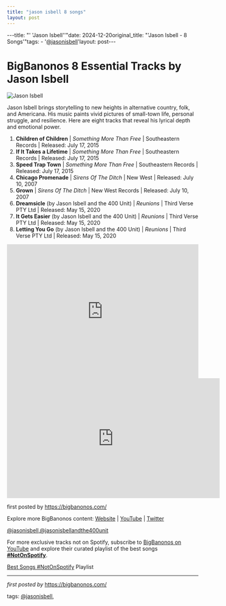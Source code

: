 ```yaml
---
title: "jason isbell 8 songs"
layout: post
---
```

---title: "' 'Jason Isbell''"date: 2024-12-20original_title: "'Jason Isbell - 8 Songs'"tags:  - '[@jasonisbell](/tags/jasonisbell/)'layout: post---<h1>BigBanonos 8 Essential Tracks by Jason Isbell</h1><img src="https://bunny-wp-pullzone-5vqgtgkbhi.b-cdn.net/wp-content/uploads/2023/04/Jason-Isbell-600x534.jpg?theia_smart_thumbnails_file_version=2" alt="Jason Isbell"> <p>Jason Isbell brings storytelling to new heights in alternative country, folk, and Americana. His music paints vivid pictures of small-town life, personal struggle, and resilience. Here are eight tracks that reveal his lyrical depth and emotional power.</p> <ol> <li><strong>Children of Children</strong> | <em>Something More Than Free</em> | Southeastern Records | Released: July 17, 2015</li> <li><strong>If It Takes a Lifetime</strong> | <em>Something More Than Free</em> | Southeastern Records | Released: July 17, 2015</li> <li><strong>Speed Trap Town</strong> | <em>Something More Than Free</em> | Southeastern Records | Released: July 17, 2015</li> <li><strong>Chicago Promenade</strong> | <em>Sirens Of The Ditch</em> | New West | Released: July 10, 2007</li> <li><strong>Grown</strong> | <em>Sirens Of The Ditch</em> | New West Records | Released: July 10, 2007</li> <li><strong>Dreamsicle</strong> (by Jason Isbell and the 400 Unit) | <em>Reunions</em> | Third Verse PTY Ltd | Released: May 15, 2020</li> <li><strong>It Gets Easier</strong> (by Jason Isbell and the 400 Unit) | <em>Reunions</em> | Third Verse PTY Ltd | Released: May 15, 2020</li> <li><strong>Letting You Go</strong> (by Jason Isbell and the 400 Unit) | <em>Reunions</em> | Third Verse PTY Ltd | Released: May 15, 2020</li></ol> <div> <iframe src="https://open.spotify.com/embed/playlist/7lIAYi7OkPKQbqUQ3uiSSW?utm_source=generator" width="100%" height="352" frameborder="0" allowfullscreen="" allow="autoplay; clipboard-write; encrypted-media; fullscreen; picture-in-picture" loading="lazy"></iframe></div> <iframe allow="accelerometer; autoplay; encrypted-media; gyroscope; picture-in-picture" allowfullscreen="" frameborder="0" height="315" src="https://www.youtube.com/embed/videoseries?list=PLtuNtuTatqI04F_Lzb2MihIdfTomWmaKB" width="560"></iframe> <p>first posted by <a href="https://bigbanonos.com/">https://bigbanonos.com/</a></p> <div> <p>Explore more BigBanonos content: <a href="https://bigbanonos.com/">Website</a> | <a href="https://www.youtube.com/[@BigBanonos](/tags/BigBanonos/)">YouTube</a> | <a href="https://x.com/bigbanonos">Twitter</a></p></div> <!-- Tags --><p>[@jasonisbell](/tags/jasonisbell/),[@jasonisbellandthe400unit](/tags/jasonisbellandthe400unit/)</p><!--Subscribe and Playlist Links--><div>    <p>For more exclusive tracks not on Spotify, subscribe to <a href="https://www.youtube.com/[@BigBanonos](/tags/BigBanonos/)" target="_blank">BigBanonos on YouTube</a> and explore their curated playlist of the best songs <strong>[#NotOnSpotify](/tags/NotOnSpotify/)</strong>.</p>    <p><a href="https://www.youtube.com/playlist?list=PLtuNtuTatqI0kFahUCbtbfenC_ET5O_tr" target="_blank">Best Songs [#NotOnSpotify](/tags/NotOnSpotify/) Playlist<br /></a></p></div><hr /><p><em>first posted by</em> <a href="https://bigbanonos.com/" rel="noopener" target="_new">https://bigbanonos.com/</a></p><p>tags: [@jasonisbell](/tags/jasonisbell/),</p>